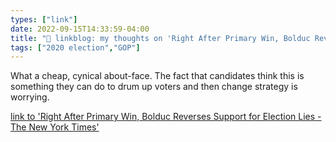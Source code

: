 ```yaml
---
types: ["link"]
date: 2022-09-15T14:33:59-04:00
title: "🔗 linkblog: my thoughts on 'Right After Primary Win, Bolduc Reverses Support for Election Lies - The New York Times'"
tags: ["2020 election","GOP"]
---
```

What a cheap, cynical about-face. The fact that candidates think this is something they can do to drum up voters and then change strategy is worrying.
 

[link to 'Right After Primary Win, Bolduc Reverses Support for Election Lies - The New York Times'](https://www.nytimes.com/2022/09/15/us/politics/don-bolduc-nh.html)
